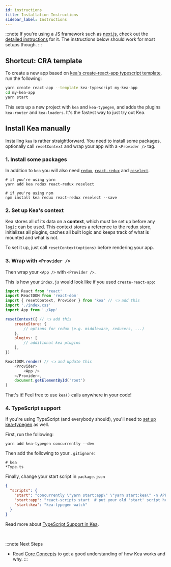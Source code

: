 ```yaml
---
id: instructions
title: Installation Instructions
sidebar_label: Instructions
---
```


:::note
If you're using a JS framework such as [next.js](/docs/installation/nextjs), check out the 
[detailed instructions](/docs/installation/nextjs) for it. 
The instructions below should work for most setups though.
:::

## Shortcut: CRA template

To create a new app based on [kea's create-react-app typescript template](https://github.com/keajs/cra-template-kea-typescript),
run the following:

```sh
yarn create react-app --template kea-typescript my-kea-app
cd my-kea-app
yarn start
```

This sets up a new project with `kea` and `kea-typegen`, and adds
the plugins `kea-router` and `kea-loaders`. It's the fastest way to just try out Kea.

## Install Kea manually

Installing `kea` is rather straightforward. You need to install some packages, optionally call `resetContext` 
and wrap your app with a `<Provider />` tag.

### 1. Install some packages

In addition to `kea` you will also need [`redux`](https://redux.js.org/), 
[`react-redux`](https://react-redux.js.org/) and [`reselect`](https://github.com/reduxjs/reselect). 

```shell
# if you're using yarn
yarn add kea redux react-redux reselect

# if you're using npm
npm install kea redux react-redux reselect --save
```

### 2. Set up Kea's context

Kea stores all of its data on a **context**, which must be set up before any `logic` can be used. This 
context stores a reference to the redux store, initializes all plugins, caches all built logic and keeps
track of what is mounted and what is not.

To set it up, just call `resetContext(options)` before rendering your app.

### 3. Wrap with `<Provider />`

Then wrap your `<App />` with `<Provider />`.

This is how your `index.js` would look like if you used `create-react-app`:

```javascript
import React from 'react'
import ReactDOM from 'react-dom'
import { resetContext, Provider } from 'kea' // 👈 add this
import './index.css'
import App from './App'

resetContext({ // 👈 add this    
    createStore: {
        // options for redux (e.g. middleware, reducers, ...)
    },
    plugins: [
        // additional kea plugins
    ],
})

ReactDOM.render( // 👈 and update this    
    <Provider>
        <App />
    </Provider>,
    document.getElementById('root')
)
```

That's it! Feel free to use `kea()` calls anywhere in your code!

### 4. TypeScript support

If you're using TypeScript (and everybody should), you'll need to [set up kea-typegen](/docs/guide/typescript#option-1-kea-typegen) as well.

First, run the following:

```shell
yarn add kea-typegen concurrently --dev
```

Then add the following to your `.gitignore`:

```gitignore
# kea
*Type.ts
```

Finally, change your start script in `package.json`

```json
{
  "scripts": {
    "start": "concurrently \"yarn start:app\" \"yarn start:kea\" -n APP,KEA -c blue,green",
    "start:app": "react-scripts start  # put your old 'start' script here",
    "start:kea": "kea-typegen watch"
  }
}
```

Read more about [TypeScript Support in Kea](/docs/guide/typescript).

<br />

:::note Next Steps
* Read [Core Concepts](/docs/guide/concepts) to get a good understanding of how Kea works and why.
:::